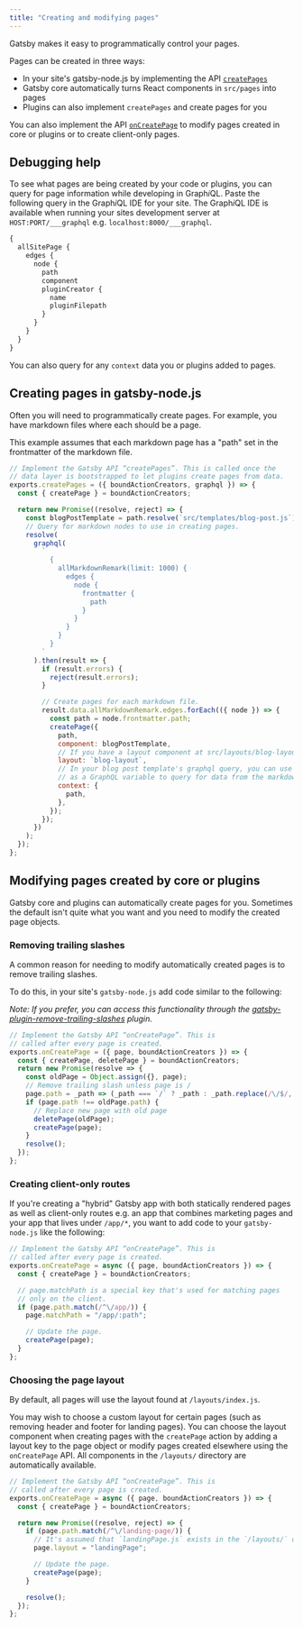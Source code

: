 ```yaml
---
title: "Creating and modifying pages"
---
```


Gatsby makes it easy to programmatically control your pages.

Pages can be created in three ways:

* In your site's gatsby-node.js by implementing the API
  [`createPages`](/docs/node-apis/#createPages)
* Gatsby core automatically turns React components in `src/pages` into pages
* Plugins can also implement `createPages` and create pages for you

You can also implement the API [`onCreatePage`](/docs/node-apis/#onCreatePage)
to modify pages created in core or plugins or to create client-only pages.

## Debugging help

To see what pages are being created by your code or plugins, you can query for
page information while developing in Graph*i*QL. Paste the following query in
the Graph*i*QL IDE for your site. The Graph*i*QL IDE is available when running
your sites development server at `HOST:PORT/___graphql` e.g.
`localhost:8000/___graphql`.

```graphql
{
  allSitePage {
    edges {
      node {
        path
        component
        pluginCreator {
          name
          pluginFilepath
        }
      }
    }
  }
}
```

You can also query for any `context` data you or plugins added to pages.

## Creating pages in gatsby-node.js

Often you will need to programmatically create pages. For example, you have
markdown files where each should be a page.

This example assumes that each markdown page has a "path" set in the frontmatter
of the markdown file.

```javascript
// Implement the Gatsby API “createPages”. This is called once the
// data layer is bootstrapped to let plugins create pages from data.
exports.createPages = ({ boundActionCreators, graphql }) => {
  const { createPage } = boundActionCreators;

  return new Promise((resolve, reject) => {
    const blogPostTemplate = path.resolve(`src/templates/blog-post.js`);
    // Query for markdown nodes to use in creating pages.
    resolve(
      graphql(
        `
          {
            allMarkdownRemark(limit: 1000) {
              edges {
                node {
                  frontmatter {
                    path
                  }
                }
              }
            }
          }
        `
      ).then(result => {
        if (result.errors) {
          reject(result.errors);
        }

        // Create pages for each markdown file.
        result.data.allMarkdownRemark.edges.forEach(({ node }) => {
          const path = node.frontmatter.path;
          createPage({
            path,
            component: blogPostTemplate,
            // If you have a layout component at src/layouts/blog-layout.js
            layout: `blog-layout`,
            // In your blog post template's graphql query, you can use path
            // as a GraphQL variable to query for data from the markdown file.
            context: {
              path,
            },
          });
        });
      })
    );
  });
};
```

## Modifying pages created by core or plugins

Gatsby core and plugins can automatically create pages for you. Sometimes the
default isn't quite what you want and you need to modify the created page
objects.

### Removing trailing slashes

A common reason for needing to modify automatically created pages is to remove
trailing slashes.

To do this, in your site's `gatsby-node.js` add code similar to the following:

_Note: If you prefer, you can access this functionality through the
[gatsby-plugin-remove-trailing-slashes](/packages/gatsby-plugin-remove-trailing-slashes/)
plugin._

```javascript
// Implement the Gatsby API “onCreatePage”. This is
// called after every page is created.
exports.onCreatePage = ({ page, boundActionCreators }) => {
  const { createPage, deletePage } = boundActionCreators;
  return new Promise(resolve => {
    const oldPage = Object.assign({}, page);
    // Remove trailing slash unless page is /
    page.path = _path => (_path === `/` ? _path : _path.replace(/\/$/, ``));
    if (page.path !== oldPage.path) {
      // Replace new page with old page
      deletePage(oldPage);
      createPage(page);
    }
    resolve();
  });
};
```

### Creating client-only routes

If you're creating a "hybrid" Gatsby app with both statically rendered pages as
well as client-only routes e.g. an app that combines marketing pages and your
app that lives under `/app/*`, you want to add code to your `gatsby-node.js`
like the following:

```javascript
// Implement the Gatsby API “onCreatePage”. This is
// called after every page is created.
exports.onCreatePage = async ({ page, boundActionCreators }) => {
  const { createPage } = boundActionCreators;

  // page.matchPath is a special key that's used for matching pages
  // only on the client.
  if (page.path.match(/^\/app/)) {
    page.matchPath = "/app/:path";

    // Update the page.
    createPage(page);
  }
};
```

### Choosing the page layout

By default, all pages will use the layout found at `/layouts/index.js`.

You may wish to choose a custom layout for certain pages (such as removing
header and footer for landing pages). You can choose the layout component when
creating pages with the `createPage` action by adding a layout key to the page
object or modify pages created elsewhere using the `onCreatePage` API. All
components in the `/layouts/` directory are automatically available.

```javascript
// Implement the Gatsby API “onCreatePage”. This is
// called after every page is created.
exports.onCreatePage = async ({ page, boundActionCreators }) => {
  const { createPage } = boundActionCreators;

  return new Promise((resolve, reject) => {
    if (page.path.match(/^\/landing-page/)) {
      // It's assumed that `landingPage.js` exists in the `/layouts/` directory
      page.layout = "landingPage";

      // Update the page.
      createPage(page);
    }

    resolve();
  });
};
```
